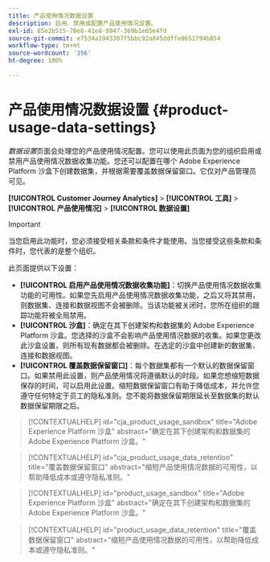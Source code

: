```yaml
---
title: 产品使用情况数据设置
description: 启用、禁用或配置产品使用情况设置。
exl-id: 85e2b515-78e6-41e8-9947-369b1e65e4fd
source-git-commit: e7534a1943307f5bbc92a845ddffe0651794b854
workflow-type: tm+mt
source-wordcount: '356'
ht-degree: 100%

---
```


# 产品使用情况数据设置 {#product-usage-data-settings}

_数据设置_&#x200B;页面会处理您的产品使用情况配置。您可以使用此页面为您的组织启用或禁用产品使用情况数据收集功能。您还可以配置在哪个 Adobe Experience Platform 沙盒下创建数据集，并根据需要覆盖数据保留窗口。它仅对产品管理员可见。

**[!UICONTROL Customer Journey Analytics]** > **[!UICONTROL 工具]** > **[!UICONTROL 产品使用情况]** > **[!UICONTROL 数据设置]**

>[!IMPORTANT]
>当您启用此功能时，您必须接受相关条款和条件才能使用。当您接受这些条款和条件时，您代表的是整个组织。

此页面提供以下设置：

* **[!UICONTROL 启用产品使用情况数据收集功能]**：切换产品使用情况数据收集功能的可用性。如果您先启用产品使用情况数据收集功能，之后又将其禁用，则数据集、连接和数据视图不会被删除。当该功能被关闭时，您所在组织的跟踪功能将被全局禁用。
* **[!UICONTROL 沙盒]**：确定在其下创建架构和数据集的 Adobe Experience Platform 沙盒。您选择的沙盒不会影响产品使用情况数据的收集。如果您更改此沙盒设置，则所有现有数据都会被删除。在选定的沙盒中创建新的数据集、连接和数据视图。
* **[!UICONTROL 覆盖数据保留窗口]**：每个数据集都有一个默认的数据保留窗口。如果禁用此设置，则产品使用情况将遵循默认的时段。如果您想缩短数据保存的时间，可以启用此设置。缩短数据保留窗口有助于降低成本，并允许您遵守任何特定于员工的隐私准则。您不能将数据保留期限延长至数据集的默认数据保留期限之后。

>[!CONTEXTUALHELP]
>id="cja_product_usage_sandbox"
>title="Adobe Experience Platform 沙盒"
>abstract="确定在其下创建架构和数据集的 Adobe Experience Platform 沙盒。"

>[!CONTEXTUALHELP]
>id="cja_product_usage_data_retention"
>title="覆盖数据保留窗口"
>abstract="缩短产品使用情况数据的可用性，以帮助降低成本或遵守隐私准则。"

>[!CONTEXTUALHELP]
>id="product_usage_sandbox"
>title="Adobe Experience Platform 沙盒"
>abstract="确定在其下创建架构和数据集的 Adobe Experience Platform 沙盒。"

>[!CONTEXTUALHELP]
>id="product_usage_data_retention"
>title="覆盖数据保留窗口"
>abstract="缩短产品使用情况数据的可用性，以帮助降低成本或遵守隐私准则。"
